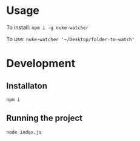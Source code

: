 # Usage
To install: `npm i -g nuke-watcher`

To use: `nuke-watcher '~/Desktop/folder-to-watch'`

# Development
## Installaton
`npm i`

## Running the project
`node index.js`